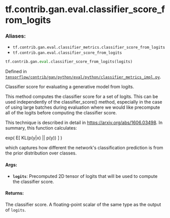 <div itemscope itemtype="http://developers.google.com/ReferenceObject">
<meta itemprop="name" content="tf.contrib.gan.eval.classifier_score_from_logits" />
<meta itemprop="path" content="Stable" />
</div>

# tf.contrib.gan.eval.classifier_score_from_logits

### Aliases:

* `tf.contrib.gan.eval.classifier_metrics.classifier_score_from_logits`
* `tf.contrib.gan.eval.classifier_score_from_logits`

``` python
tf.contrib.gan.eval.classifier_score_from_logits(logits)
```



Defined in [`tensorflow/contrib/gan/python/eval/python/classifier_metrics_impl.py`](https://www.tensorflow.org/code/tensorflow/contrib/gan/python/eval/python/classifier_metrics_impl.py).

Classifier score for evaluating a generative model from logits.

This method computes the classifier score for a set of logits. This can be
used independently of the classifier_score() method, especially in the case
of using large batches during evaluation where we would like precompute all
of the logits before computing the classifier score.

This technique is described in detail in https://arxiv.org/abs/1606.03498. In
summary, this function calculates:

exp( E[ KL(p(y|x) || p(y)) ] )

which captures how different the network's classification prediction is from
the prior distribution over classes.

#### Args:

* <b>`logits`</b>: Precomputed 2D tensor of logits that will be used to
    compute the classifier score.


#### Returns:

The classifier score. A floating-point scalar of the same type as the output
of `logits`.